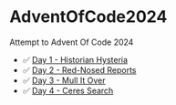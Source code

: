 # AdventOfCode2024
Attempt to Advent Of Code 2024

- ✅ [Day 1 - Historian Hysteria](https://adventofcode.com/2024/day/1)
- ✅ [Day 2 - Red-Nosed Reports](https://adventofcode.com/2024/day/2)
- ✅ [Day 3 - Mull It Over](https://adventofcode.com/2024/day/3)
- ✅ [Day 4 - Ceres Search](https://adventofcode.com/2024/day/4)
